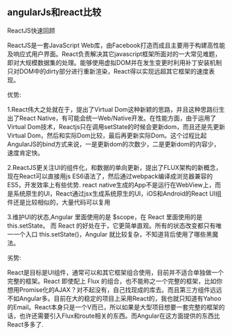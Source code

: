 ## angularJs和react比较

ReactJS快速回顾

ReactJS是一套JavaScript Web库，由Facebook打造而成且主要用于构建高性能及响应式用户界面。React负责解决其它javascript框架所面对的一大常见难题，即对大规模数据集的处理。能够使用虚拟DOM并在发生变更时利用补丁安装机制只对DOM中的dirty部分进行重新渲染，React得以实现远超其它框架的速度表现。

优势:

1.React伟大之处就在于，提出了Virtual Dom这种新颖的思路，并且这种思路衍生出了React Native，有可能会统一Web/Native开发。在性能方面，由于运用了Virtual Dom技术，Reactjs只在调用setState的时候会更新dom，而且还是先更新Virtual Dom，然后和实际Dom比较，最后再更新实际Dom。这个过程比起AngularJS的bind方式来说，一是更新dom的次数少，二是更新dom的内容少，速度肯定快。

2.ReactJS更关注UI的组件化，和数据的单向更新，提出了FLUX架构的新概念，现在React可以直接用js ES6语法了，然后通过webpack编译成浏览器兼容的ES5，开发效率上有些优势. 
react native生成的App不是运行在WebView上，而是系统原生的UI，React通过jsx生成系统原生的UI，iOS和Android的React UI组件还是比较相似的，大量代码可以复用

3.维护UI的状态,Angular 里面使用的是 $scope，在 React 里面使用的是 this.setState。 而 React 的好处在于，它更简单直观。所有的状态改变都只有唯一一个入口 this.setState()，Angular 就比较复杂，不知道背后使用了哪些黑魔法。

劣势:

React是目标是UI组件，通常可以和其它框架组合使用，目前并不适合单独做一个完整的框架。React 即使配上 Flux 的组合，也不能称之一个完整的框架，比如你想用Promise化的AJAX？对不起没有，自己找现成的库去。而且第三方组件远远不如Angular多。目前在大的稳定的项目上采用React的，我也就只知道有Yahoo的Email。React本身只是一个V而已，所以如果是大型项目想要一套完整的框架的话，也许还需要引入Flux和route相关的东西。而Angular在这方面提供的东西比React多多了.